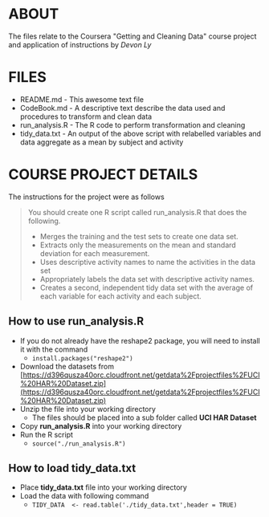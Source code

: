 # ABOUT #
The files relate to the Coursera "Getting and Cleaning Data" course project and application of instructions by
*Devon Ly*

# FILES #

- README.md - This awesome text file
- CodeBook.md - A descriptive text describe the data used and procedures to transform and clean data
- run\_analysis.R - The R code to perform transformation and cleaning
- tidy_data.txt - An output of the above script with relabelled variables and data aggregate as a mean by subject and activity

# COURSE PROJECT DETAILS #
The instructions for the project were as follows
> 
> You should create one R script called run_analysis.R that does the following.
> 
> - Merges the training and the test sets to create one data set.
> - Extracts only the measurements on the mean and standard deviation for each measurement.
> - Uses descriptive activity names to name the activities in the data set
> - Appropriately labels the data set with descriptive activity names.
> - Creates a second, independent tidy data set with the average of each variable for each activity and each subject.

## How to use run\_analysis.R ##
- If you do not already have the reshape2 package, you will need to install it with the command
	- `install.packages("reshape2")`
- Download the datasets from [https://d396qusza40orc.cloudfront.net/getdata%2Fprojectfiles%2FUCI%20HAR%20Dataset.zip](https://d396qusza40orc.cloudfront.net/getdata%2Fprojectfiles%2FUCI%20HAR%20Dataset.zip)
- Unzip the file into your working directory
	- The files should be placed into a sub folder called **UCI HAR Dataset**
- Copy **run\_analysis.R** into your working directory
- Run the R script
	- `source("./run_analysis.R")`

## How to load tidy\_data.txt
- Place **tidy\_data.txt** file into your working directory
- Load the data with following command
	- `TIDY_DATA  <- read.table('./tidy_data.txt',header = TRUE)`